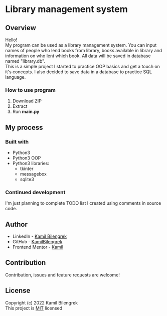 # Library management system

## Overview

Hello!  
My program can be used as a library management system. You can input names of people who lend books from library, books available in library and information on who lent which book.
All data will be saved in database named "library.db".  
This is a simple project I started to practice OOP basics and get a touch on it's concepts. I also decided to save data in a database to practice SQL language.  

### How to use program

1. Download ZIP
2. Extract
3. Run **main.py**

## My process

### Built with

* Python3
* Python3 OOP
* Python3 libraries:
    * tkinter
    * messagebox
    * sqlite3

### Continued development

I'm just planning to complete TODO list I created using comments in source code.

## Author

* LinkedIn - [Kamil Bilengrek](https://www.linkedin.com/in/kamil-bilengrek-612a82238/)
* GitHub - [KamilBilengrek](https://github.com/KamilBilengrek)
* Frontend Mentor - [Kamil](https://www.frontendmentor.io/profile/Kammilos)

## Contribution

Contribution, issues and feature requests are welcome!

## License

Copyright (c) 2022 Kamil Bilengrek  
This project is [MIT](https://github.com/KamilBilengrek/Library-management-system/blob/main/LICENSE.txt) licensed

